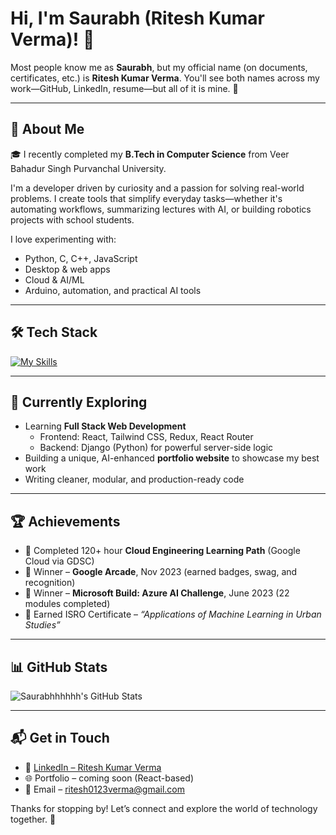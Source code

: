 # Hi, I'm Saurabh (Ritesh Kumar Verma)! 👋

Most people know me as **Saurabh**, but my official name (on documents, certificates, etc.) is **Ritesh Kumar Verma**. You'll see both names across my work—GitHub, LinkedIn, resume—but all of it is mine. 🙂

---

## 🚀 About Me

🎓 I recently completed my **B.Tech in Computer Science** from Veer Bahadur Singh Purvanchal University.

I'm a developer driven by curiosity and a passion for solving real-world problems. I create tools that simplify everyday tasks—whether it's automating workflows, summarizing lectures with AI, or building robotics projects with school students.

I love experimenting with:
- Python, C, C++, JavaScript
- Desktop & web apps
- Cloud & AI/ML
- Arduino, automation, and practical AI tools

---

## 🛠 Tech Stack

[![My Skills](https://skillicons.dev/icons?i=py,c,cpp,js,html,css,tailwind,react,php,mongodb,mysql,gcp,git)](https://skillicons.dev)

---

## 🌱 Currently Exploring

- Learning **Full Stack Web Development**
  - Frontend: React, Tailwind CSS, Redux, React Router
  - Backend: Django (Python) for powerful server-side logic
- Building a unique, AI-enhanced **portfolio website** to showcase my best work
- Writing cleaner, modular, and production-ready code

---

## 🏆 Achievements

- 🏅 Completed 120+ hour **Cloud Engineering Learning Path** (Google Cloud via GDSC)
- 🥇 Winner – **Google Arcade**, Nov 2023 (earned badges, swag, and recognition)
- 🧠 Winner – **Microsoft Build: Azure AI Challenge**, June 2023 (22 modules completed)
- 🚀 Earned ISRO Certificate – _“Applications of Machine Learning in Urban Studies”_

---

## 📊 GitHub Stats

![Saurabhhhhhh's GitHub Stats](https://github-readme-stats.vercel.app/api?username=Saurabhhhhhh&theme=vue-dark&show_icons=true&hide_border=true&count_private=true)

---

## 📬 Get in Touch

- 💼 [LinkedIn – Ritesh Kumar Verma](https://www.linkedin.com/in/ritesh2109/)
- 🌐 Portfolio – coming soon (React-based)
- 📧 Email – ritesh0123verma@gmail.com

Thanks for stopping by! Let’s connect and explore the world of technology together. 🚀
